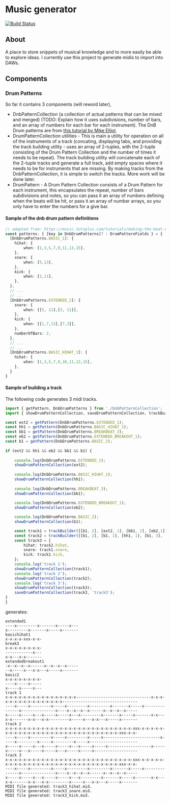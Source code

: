 
# Music generator
[![Build Status](https://travis-ci.com/SuperPanda/music-generator.svg?branch=master)](https://travis-ci.com/SuperPanda/music-generator)
## About
A place to store snippets of musical knowledge and to more easily be able to explore ideas. I currently use this project to generate midis to import into DAWs.
## Components
### Drum Patterns
So far it contains 3 components (will reword later),
- DnbPatternCollection (a collection of actual patterns that can be mixed and merged) (TODO: Explain how it uses subdivisions, number of bars, and an array of numbers for each bar for each instrument). The DnB  Drum patterns are from [this tutorial by Mike Elliot](https://music.tutsplus.com/tutorials/making-the-beat-drum-n-bass-drums--audio-8697).
- DrumPatternCollection utilities - This is main a utility for operation on all of the instruments of a track (concating, displaying tabs, and providing the track building utility - uses an array of 2-tuples, with the 2-tuple consisting of the Drum Pattern Collection and the number of times it needs to be repeat). The track building utility will concatenate each of the 2-tuple tracks and generate a full track, add empty spaces where it needs to be for instruments that are missing. By making tracks from the DnbPatternCollection, it is simple to switch the tracks. More work will be done later.
- DrumPattern - A Drum Pattern Collection consists of a Drum Pattern for each instrument, this encapsulates the repeat, number of bars subdivisions and notes, so you can pass it an array of numbers defining when the beats will be hit, or pass it an array of number arrays, so you only have to enter the numbers for a give bar.

#### Sample of the dnb drum pattern definitions
```ts
// adapted from: https://music.tutsplus.com/tutorials/making-the-beat-drum-n-bass-drums--audio-8697
const patterns: { [key in DnbDrumPatterns]? : DrumPatternFields } = {
  [DnbDrumPatterns.BASIC_1]: {
    hihat: {
        when: [1,3,5,7,9,11,13,15],            
    },
    snare: {
        when: [5,13],
    },
    kick: {
        when: [1,11],
    },
  },
  // ...
  // ...
  [DnbDrumPatterns.EXTENDED_2]: {
    snare: {
        when: [[5, 11],[3, 11]],
    },
    kick: {
        when: [[1,7,13],[7,3]],
    },
    numberOfBars: 2,
  },
  // ...
  // ...
  [DnbDrumPatterns.BASIC_HIHAT_1]: {
    hihat: {
        when: [1,3,5,7,9,10,11,13,15],            
    },
  }
}

```

#### Sample of building a track
The following code generates 3 midi tracks.
```ts
import { getPattern, DnbDrumPatterns } from './DnbPatternCollection';
import { showDrumPatternCollection, saveDrumPatternCollection, trackBuilder } from "./DrumPatternCollection";

const ext2 = getPattern(DnbDrumPatterns.EXTENDED_1);
const hh1 = getPattern(DnbDrumPatterns.BASIC_HIHAT_1);
const bb1 = getPattern(DnbDrumPatterns.BREAKBEAT_3);
const eb2 = getPattern(DnbDrumPatterns.EXTENDED_BREAKOUT_1);
const b1 = getPattern(DnbDrumPatterns.BASIC_2);
  
if (ext2 && hh1 && eb2 && bb1 && b1) {
    
    console.log(DnbDrumPatterns.EXTENDED_1);
    showDrumPatternCollection(ext2);
    
    console.log(DnbDrumPatterns.BASIC_HIHAT_1);
    showDrumPatternCollection(hh1);
    
    console.log(DnbDrumPatterns.BREAKBEAT_3);
    showDrumPatternCollection(bb1);
    
    console.log(DnbDrumPatterns.EXTENDED_BREAKOUT_1);
    showDrumPatternCollection(eb2);

    console.log(DnbDrumPatterns.BASIC_2);
    showDrumPatternCollection(b1);

    const track1 = trackBuilder([[b1, 2], [ext2, 1], [bb1, 2], [eb2,1]],'track1');
    const track2 = trackBuilder([[b1, 2], [b1, 1], [hh1, 1], [b1, 3], [hh1,1]], 'track2');
    const track3 = {
        hihat: track2.hihat,
        snare: track1.snare,
        kick: track1.kick,
    };
    console.log('track 1');
    showDrumPatternCollection(track1);
    console.log('track 2');
    showDrumPatternCollection(track2);
    console.log('track 3');
    showDrumPatternCollection(track3);
    saveDrumPatternCollection(track3, 'track3');
}
}
```
generates:

```
extended1
----x---------x-------x-----x---
x---------x-------x-----x-------
basichihat1
x-x-x-x-xxx-x-x-
break3
x-x-x-x-x-x-x-x-
------------x---
x-x---x-x-------
extendedbreakout1
-x--x--x--x------x--x--x--x-----
--x-----x---x-x---x-----x-------
basic2
x-x-x-x-x-x-x-x-
----x-----x-----
x-----x-----x---
track 1
x-x-x-x-x-x-x-x-x-x-x-x-x-x-x-x---------------------------------x-x-x-x-x-x-x-x-x-x-x-x-x-x-x-x---------------------------------
----x-----x---------x-----x---------x---------x-------x-----x---------------x---------------x----x--x--x--x------x--x--x--x-----
x-----x-----x---x-----x-----x---x---------x-------x-----x-------x-x---x-x-------x-x---x-x---------x-----x---x-x---x-----x-------
track 2
x-x-x-x-x-x-x-x-x-x-x-x-x-x-x-x-x-x-x-x-x-x-x-x-x-x-x-x-xxx-x-x-x-x-x-x-x-x-x-x-x-x-x-x-x-x-x-x-x-x-x-x-x-x-x-x-x-x-x-x-xxx-x-x-
----x-----x---------x-----x---------x-----x-------------------------x-----x---------x-----x---------x-----x---------------------
x-----x-----x---x-----x-----x---x-----x-----x-------------------x-----x-----x---x-----x-----x---x-----x-----x-------------------
track 3
x-x-x-x-x-x-x-x-x-x-x-x-x-x-x-x-x-x-x-x-x-x-x-x-x-x-x-x-xxx-x-x-x-x-x-x-x-x-x-x-x-x-x-x-x-x-x-x-x-x-x-x-x-x-x-x-x-x-x-x-xxx-x-x-
----x-----x---------x-----x---------x---------x-------x-----x---------------x---------------x----x--x--x--x------x--x--x--x-----
x-----x-----x---x-----x-----x---x---------x-------x-----x-------x-x---x-x-------x-x---x-x---------x-----x---x-x---x-----x-------
MIDI file generated: track3_hihat.mid.
MIDI file generated: track3_snare.mid.
MIDI file generated: track3_kick.mid.
```